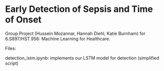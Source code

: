 # Early Detection of Sepsis and Time of Onset 

Group Project (Hussein Mozannar, Hannah Diehl, Katie Burnham) for 6.S897/HST.956: Machine Learning for Healthcare.

Files:

detection_lstm.ipynb: implements our LSTM model for detection (simplified script)
